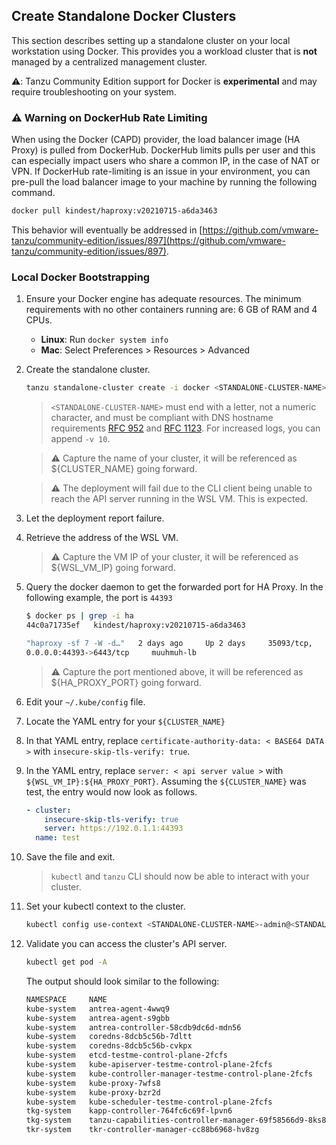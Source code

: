 ## Create Standalone Docker Clusters

This section describes setting up a standalone cluster on your local workstation
using Docker. This provides you a workload cluster that is **not** managed by a centralized management cluster.

⚠️: Tanzu Community Edition support for Docker is **experimental** and may require troubleshooting on your system.

### ⚠️  Warning on DockerHub Rate Limiting

When using the Docker (CAPD) provider, the load balancer image (HA Proxy) is
pulled from DockerHub. DockerHub limits pulls per user and this can especially
impact users who share a common IP, in the case of NAT or VPN. If DockerHub
rate-limiting is an issue in your environment, you can pre-pull the load
balancer image to your machine by running the following command.

```sh
docker pull kindest/haproxy:v20210715-a6da3463
```

This behavior will eventually be addressed in
[https://github.com/vmware-tanzu/community-edition/issues/897](https://github.com/vmware-tanzu/community-edition/issues/897).

### Local Docker Bootstrapping

1. Ensure your Docker engine has adequate resources. The  minimum requirements with no other containers running are: 6 GB of RAM and 4 CPUs.
    * **Linux**: Run ``docker system info``
    * **Mac**: Select Preferences > Resources > Advanced

1. Create the standalone cluster.

    ```sh
    tanzu standalone-cluster create -i docker <STANDALONE-CLUSTER-NAME>
    ```
    >``<STANDALONE-CLUSTER-NAME>`` must end with a letter, not a numeric character, and must be compliant with DNS hostname requirements [RFC 952](https://tools.ietf.org/html/rfc952) and [RFC 1123](https://tools.ietf.org/html/rfc1123).
    > For increased logs, you can append `-v 10`.

    > ⚠️ Capture the name of your cluster, it will be referenced as
    > ${CLUSTER_NAME} going forward.

    > ⚠️ The deployment will fail due to the CLI client being unable
    > to reach the API server running in the WSL VM. This is expected.

1. Let the deployment report failure.

1. Retrieve the address of the WSL VM.

    > ⚠️ Capture the VM IP of your cluster, it will be referenced as
    > ${WSL_VM_IP} going forward.

1. Query the docker daemon to get the forwarded port for HA Proxy. In the
   following example, the port is `44393`

    ```sh
    $ docker ps | grep -i ha
    44c0a71735ef   kindest/haproxy:v20210715-a6da3463

    "haproxy -sf 7 -W -d…"   2 days ago     Up 2 days     35093/tcp,
    0.0.0.0:44393->6443/tcp     muuhmuh-lb
    ```

    > ⚠️ Capture the port mentioned above, it will be referenced as
    > ${HA_PROXY_PORT} going forward.

1. Edit your `~/.kube/config` file.

1. Locate the YAML entry for your `${CLUSTER_NAME}`

1. In that YAML entry, replace `certificate-authority-data: < BASE64 DATA >`
   with `insecure-skip-tls-verify: true`.

1. In the YAML entry, replace `server: < api server value >` with
   `${WSL_VM_IP}:${HA_PROXY_PORT}`. Assuming the `${CLUSTER_NAME}` was
test, the entry would now look as follows.

    ```yaml
    - cluster:
        insecure-skip-tls-verify: true
        server: https://192.0.1.1:44393
      name: test
    ```

1. Save the file and exit.

    > `kubectl` and `tanzu` CLI should now be able to interact with your
    > cluster.

1. Set your kubectl context to the cluster.

    ```sh
    kubectl config use-context <STANDALONE-CLUSTER-NAME>-admin@<STANDALONE-CLUSTER-NAME>
    ```

1. Validate you can access the cluster's API server.

    ```sh
    kubectl get pod -A
    ```
    The output should look similar to the following:

    ```sh
    NAMESPACE     NAME                                                     READY   STATUS    RESTARTS   AGE
    kube-system   antrea-agent-4wwq9                                       2/2     Running   0          3m28s
    kube-system   antrea-agent-s9gbb                                       2/2     Running   0          3m28s
    kube-system   antrea-controller-58cdb9dc6d-mdn56                       1/1     Running   0          3m28s
    kube-system   coredns-8dcb5c56b-7dltt                                  1/1     Running   0          4m43s
    kube-system   coredns-8dcb5c56b-cvkpx                                  1/1     Running   0          4m43s
    kube-system   etcd-testme-control-plane-2fcfs                          1/1     Running   0          4m44s
    kube-system   kube-apiserver-testme-control-plane-2fcfs                1/1     Running   0          4m44s
    kube-system   kube-controller-manager-testme-control-plane-2fcfs       1/1     Running   0          4m44s
    kube-system   kube-proxy-7wfs8                                         1/1     Running   0          4m8s
    kube-system   kube-proxy-bzr2d                                         1/1     Running   0          4m43s
    kube-system   kube-scheduler-testme-control-plane-2fcfs                1/1     Running   0          4m44s
    tkg-system    kapp-controller-764fc6c69f-lpvn6                         1/1     Running   0          3m49s
    tkg-system    tanzu-capabilities-controller-manager-69f58566d9-8ks8q   1/1     Running   0          4m28s
    tkr-system    tkr-controller-manager-cc88b6968-hv8zg                   1/1     Running   0          4m28s
    ```
